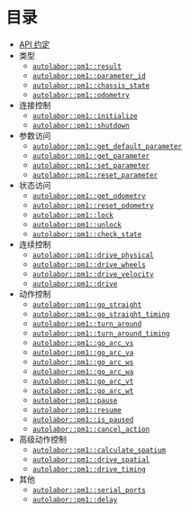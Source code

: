 # 目录

* [API 约定](api-reference/API-design.md)
* 类型
  * [`autolabor::pm1::result`](api-reference/result.md)
  * [`autolabor::pm1::parameter_id`](api-reference/parameter_id.md)
  * [`autolabor::pm1::chassis_state`](api-reference/chassis_state.md)
  * [`autolabor::pm1::odometry`](api-reference/odometry.md)
* 连接控制
  * [`autolabor::pm1::initialize`](api-reference/initialize.md)
  * [`autolabor::pm1::shutdown`](api-reference/shutdown.md)
* 参数访问
  * [`autolabor::pm1::get_default_parameter`](api-reference/get_default_parameter.md)
  * [`autolabor::pm1::get_parameter`](api-reference/get_parameter.md)
  * [`autolabor::pm1::set_parameter`](api-reference/set_parameter.md)
  * [`autolabor::pm1::reset_parameter`](api-reference/reset_parameter.md)
* 状态访问
  * [`autolabor::pm1::get_odometry`](api-reference/get_odometry.md)
  * [`autolabor::pm1::reset_odometry`](api-reference/reset_odometry.md)
  * [`autolabor::pm1::lock`](api-reference/lock.md)
  * [`autolabor::pm1::unlock`](api-reference/unlock.md)
  * [`autolabor::pm1::check_state`](api-reference/check_state.md)
* 连续控制
  * [`autolabor::pm1::drive_physical`](api-reference/drive_physical.md)
  * [`autolabor::pm1::drive_wheels`](api-reference/drive_wheels.md)
  * [`autolabor::pm1::drive_velocity`](api-reference/drive_velocity.md)
  * [`autolabor::pm1::drive`](api-reference/drive.md)
* 动作控制
  * [`autolabor::pm1::go_straight`](api-reference/go_straight.md)
  * [`autolabor::pm1::go_straight_timing`](api-reference/go_straight_timing.md)
  * [`autolabor::pm1::turn_around`](api-reference/turn_around.md)
  * [`autolabor::pm1::turn_around_timing`](api-reference/turn_around_timing.md)
  * [`autolabor::pm1::go_arc_vs`](api-reference/go_arc_vs.md)
  * [`autolabor::pm1::go_arc_va`](api-reference/go_arc_va.md)
  * [`autolabor::pm1::go_arc_ws`](api-reference/go_arc_ws.md)
  * [`autolabor::pm1::go_arc_wa`](api-reference/go_arc_wa.md)
  * [`autolabor::pm1::go_arc_vt`](api-reference/go_arc_vt.md)
  * [`autolabor::pm1::go_arc_wt`](api-reference/go_arc_wt.md)
  * [`autolabor::pm1::pause`](api-reference/pause.md)
  * [`autolabor::pm1::resume`](api-reference/resume.md)
  * [`autolabor::pm1::is_paused`](api-reference/is_paused.md)
  * [`autolabor::pm1::cancel_action`](api-reference/cancel_action.md)
* 高级动作控制
  * [`autolabor::pm1::calculate_spatium`](api-reference/calculate_spatium.md)
  * [`autolabor::pm1::drive_spatial`](api-reference/drive_spatial.md)
  * [`autolabor::pm1::drive_timing`](api-reference/drive_timing.md)
* 其他
  * [`autolabor::pm1::serial_ports`](api-reference/serial_ports.md)
  * [`autolabor::pm1::delay`](api-reference/delay.md)
  